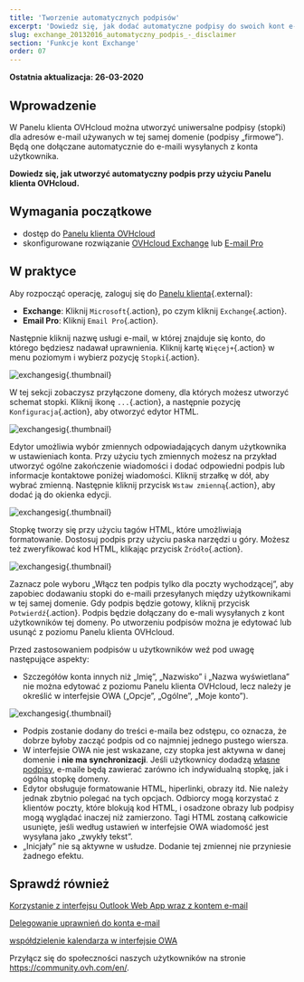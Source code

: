 ```yaml
---
title: 'Tworzenie automatycznych podpisów'
excerpt: 'Dowiedz się, jak dodać automatyczne podpisy do swoich kont e-mail'
slug: exchange_20132016_automatyczny_podpis_-_disclaimer
section: 'Funkcje kont Exchange'
order: 07
---
```


**Ostatnia aktualizacja: 26-03-2020**


## Wprowadzenie

W Panelu klienta OVHcloud można utworzyć uniwersalne podpisy (stopki) dla adresów e-mail używanych w tej samej domenie (podpisy „firmowe”). Będą one dołączane automatycznie do e-maili wysyłanych z konta użytkownika.

**Dowiedz się, jak utworzyć automatyczny podpis przy użyciu Panelu klienta OVHcloud.**

## Wymagania początkowe

- dostęp do [Panelu klienta OVHcloud](https://www.ovh.com/auth/?action=gotomanager&from=https://www.ovh.pl/&ovhSubsidiary=pl)
- skonfigurowane rozwiązanie [OVHcloud Exchange](https://www.ovhcloud.com/pl/emails/hosted-exchange/) lub [E-mail Pro](https://www.ovhcloud.com/pl/emails/email-pro/)


## W praktyce


Aby rozpocząć operację, zaloguj się do [Panelu klienta](https://www.ovh.com/auth/?action=gotomanager&from=https://www.ovh.pl/&ovhSubsidiary=pl){.external}:

- **Exchange**: Kliknij `Microsoft`{.action}, po czym kliknij `Exchange`{.action}.
- **Email Pro**: Kliknij `Email Pro`{.action}.

Następnie kliknij nazwę usługi e-mail, w której znajduje się konto, do którego będziesz nadawał uprawnienia. Kliknij kartę `Więcej+`{.action} w menu poziomym i wybierz pozycję `Stopki`{.action}.

![exchangesig](images/exchange-footer-step1.png){.thumbnail}

W tej sekcji zobaczysz przyłączone domeny, dla których możesz utworzyć schemat stopki. Kliknij ikonę `...`{.action}, a następnie pozycję `Konfiguracja`{.action}, aby otworzyć edytor HTML.

![exchangesig](images/exchange-footer-step2.png){.thumbnail}

Edytor umożliwia wybór zmiennych odpowiadających danym użytkownika w ustawieniach konta. Przy użyciu tych zmiennych możesz na przykład utworzyć ogólne zakończenie wiadomości i dodać odpowiedni podpis lub informacje kontaktowe poniżej wiadomości. Kliknij strzałkę w dół, aby wybrać zmienną. Następnie kliknij przycisk `Wstaw zmienną`{.action}, aby dodać ją do okienka edycji.

![exchangesig](images/exchange-footer-step3aag.gif){.thumbnail}

Stopkę tworzy się przy użyciu tagów HTML, które umożliwiają formatowanie. Dostosuj podpis przy użyciu paska narzędzi u góry. Możesz też zweryfikować kod HTML, klikając przycisk `Źródło`{.action}.
 
![exchangesig](images/exchange-footer-step4.png){.thumbnail}

Zaznacz pole wyboru „Włącz ten podpis tylko dla poczty wychodzącej”, aby zapobiec dodawaniu stopki do e-maili przesyłanych między użytkownikami w tej samej domenie. Gdy podpis będzie gotowy, kliknij przycisk `Potwierdź`{.action}. Podpis będzie dołączany do e-mali wysyłanych z kont użytkowników tej domeny. Po utworzeniu podpisów można je edytować lub usunąć z poziomu Panelu klienta OVHcloud.

Przed zastosowaniem podpisów u użytkowników weź pod uwagę następujące aspekty:

- Szczegółów konta innych niż „Imię”, „Nazwisko” i „Nazwa wyświetlana” nie można edytować z poziomu Panelu klienta OVHcloud, lecz należy je określić w interfejsie OWA („Opcje”, „Ogólne”, „Moje konto”).

![exchangesig](images/exchange-footer-step5.png){.thumbnail}

- Podpis zostanie dodany do treści e-maila bez odstępu, co oznacza, że dobrze byłoby zacząć podpis od co najmniej jednego pustego wiersza.
- W interfejsie OWA nie jest wskazane, czy stopka jest aktywna w danej domenie i **nie ma synchronizacji**. Jeśli użytkownicy dodadzą [własne podpisy](../exchange_2016_przewodnik_dotyczacy_korzystania_z_outlook_web_app/#dodawanie-podpisu/), e-maile będą zawierać zarówno ich indywidualną stopkę, jak i ogólną stopkę domeny.
- Edytor obsługuje formatowanie HTML, hiperlinki, obrazy itd. Nie należy jednak zbytnio polegać na tych opcjach. Odbiorcy mogą korzystać z klientów poczty, które blokują kod HTML, i osadzone obrazy lub podpisy mogą wyglądać inaczej niż zamierzono. Tagi HTML zostaną całkowicie usunięte, jeśli według ustawień w interfejsie OWA wiadomość jest wysyłana jako „zwykły tekst”.
- „Inicjały” nie są aktywne w usłudze. Dodanie tej zmiennej nie przyniesie żadnego efektu.

## Sprawdź również

[Korzystanie z interfejsu Outlook Web App wraz z kontem e-mail](../exchange_2016_przewodnik_dotyczacy_korzystania_z_outlook_web_app/)

[Delegowanie uprawnień do konta e-mail](../exchange_2013_przyznanie_uprawnien_full_access/)

[współdzielenie kalendarza w interfejsie OWA](../exchange_2016_wspoldzielenie_kalendarza_poprzez_webmail_owa/)

Przyłącz się do społeczności naszych użytkowników na stronie <https://community.ovh.com/en/>.
